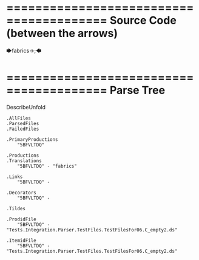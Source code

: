 ========================================
Source Code (between the arrows)
========================================

🡆fabrics->;🡄

========================================
Parse Tree
========================================
DescribeUnfold

    .AllFiles
    .ParsedFiles
    .FailedFiles

    .PrimaryProductions
        "5BFVLTDQ" 

    .Productions
    .Translations
        "5BFVLTDQ" - "fabrics"

    .Links
        "5BFVLTDQ" - 

    .Decorators
        "5BFVLTDQ" - 

    .Tildes

    .ProdidFile
        "5BFVLTDQ" - "Tests.Integration.Parser.TestFiles.TestFilesFor06.C_empty2.ds"

    .ItemidFile
        "5BFVLTDQ" - "Tests.Integration.Parser.TestFiles.TestFilesFor06.C_empty2.ds"

